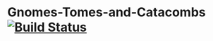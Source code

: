 # Gnomes-Tomes-and-Catacombs [![Build Status](https://travis-ci.org/Riddarvid/Gnomes-Tomes-and-Catacombs.svg?branch=master)](https://travis-ci.org/Riddarvid/Gnomes-Tomes-and-Catacombs)
